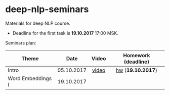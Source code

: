 # deep-nlp-seminars
Materials for deep NLP course.

* Deadline for the first task is __19.10.2017__ 17:00 MSK.

Seminars plan:

| Theme         | Date          | Video | Homework (__deadline__) |
| ------------- |:-------------:| :------: |:--:|
| Intro| 05.10.2017 | [video](https://www.youtube.com/watch?v=Vn9l_Hl0uEY) | [hw](./seminar_01/intro.ipynb) (__19.10.2017__) |
| Word Embeddings I     | 19.10.2017      | | |
